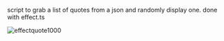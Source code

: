 script to grab a list of quotes from a json and randomly display one. done with effect.ts

![effectquote1000](https://github.com/user-attachments/assets/e4268a73-ac04-46f4-8aac-1b271be05c11)
